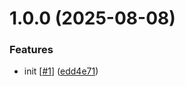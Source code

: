 # 1.0.0 (2025-08-08)


### Features

* init [[#1](https://github.com/d3p1/r3f-table-configurator/issues/1)] ([edd4e71](https://github.com/d3p1/r3f-table-configurator/commit/edd4e71948d584a786e9b0e33f9c24d07e2f0d40))
